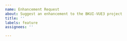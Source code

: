 ```yaml
---
name: Enhancement Request
about: Suggest an enhancement to the BKUI-VUE3 project
title: ''
labels: feature
assignees: ''

---
```



